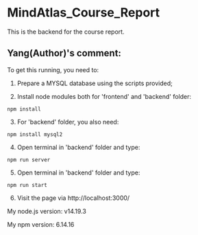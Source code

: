 # MindAtlas_Course_Report

This is the backend for the course report.

## Yang(Author)'s comment:

To get this running, you need to:

1. Prepare a MYSQL database using the scripts provided;


2. Install node modules both for 'frontend' and 'backend' folder:

```
npm install
```

3. For 'backend' folder, you also need:
```
npm install mysql2
```

4. Open terminal in 'backend' folder and type:
```
npm run server
```

5. Open terminal in 'backend' folder and type:
```
npm run start
```

6. Visit the page via http://localhost:3000/

My node.js version: v14.19.3

My npm version: 6.14.16

